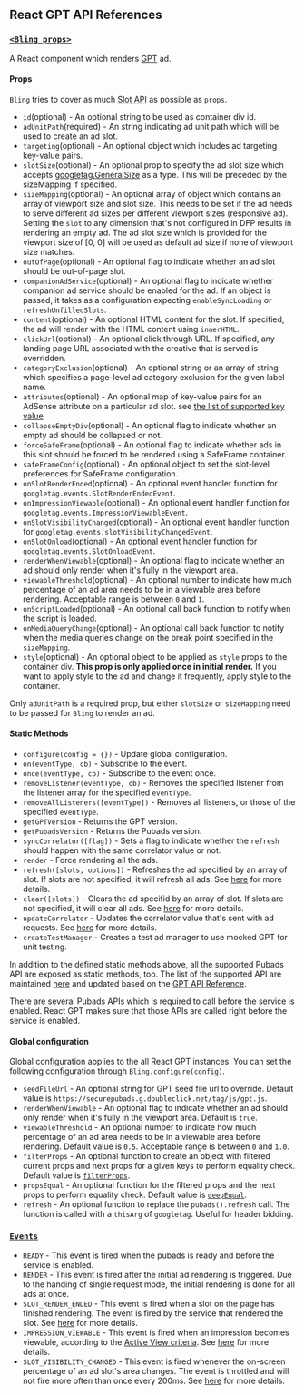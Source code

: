 ## React GPT API References

### <a id='Bling'></a>[`<Bling props>`](#Bling)

A React component which renders [GPT](https://support.google.com/dfp_sb/answer/1649768?hl=en) ad.

#### Props

`Bling` tries to cover as much [Slot API](https://developers.google.com/doubleclick-gpt/reference#googletagslot) as possible as `props`.

*   `id`(optional) - An optional string to be used as container div id.
*   `adUnitPath`(required) - An string indicating ad unit path which will be used to create an ad slot.
*   `targeting`(optional) - An optional object which includes ad targeting key-value pairs.
*   `slotSize`(optional) - An optional prop to specify the ad slot size which accepts [googletag.GeneralSize](https://developers.google.com/doubleclick-gpt/reference#googletag.GeneralSize) as a type. This will be preceded by the sizeMapping if specified.
*   `sizeMapping`(optional) - An optional array of object which contains an array of viewport size and slot size. This needs to be set if the ad needs to serve different ad sizes per different viewport sizes (responsive ad). Setting the `slot` to any dimension that's not configured in DFP results in rendering an empty ad. The ad slot size which is provided for the viewport size of [0, 0] will be used as default ad size if none of viewport size matches.
*   `outOfPage`(optional) - An optional flag to indicate whether an ad slot should be out-of-page slot.
*   `companionAdService`(optional) - An optional flag to indicate whether companion ad service should be enabled for the ad. If an object is passed, it takes as a configuration expecting `enableSyncLoading` or `refreshUnfilledSlots`.
*   `content`(optional) - An optional HTML content for the slot. If specified, the ad will render with the HTML content using `innerHTML`.
*   `clickUrl`(optional) - An optional click through URL. If specified, any landing page URL associated with the creative that is served is overridden.
*   `categoryExclusion`(optional) - An optional string or an array of string which specifies a page-level ad category exclusion for the given label name.
*   `attributes`(optional) - An optional map of key-value pairs for an AdSense attribute on a particular ad slot. see [the list of supported key value](https://developers.google.com/doubleclick-gpt/adsense_attributes#adsense_parameters.googletag.Slot)
*   `collapseEmptyDiv`(optional) - An optional flag to indicate whether an empty ad should be collapsed or not.
*   `forceSafeFrame`(optional) - An optional flag to indicate whether ads in this slot should be forced to be rendered using a SafeFrame container.
*   `safeFrameConfig`(optional) - An optional object to set the slot-level preferences for SafeFrame configuration.
*   `onSlotRenderEnded`(optional) - An optional event handler function for `googletag.events.SlotRenderEndedEvent`.
*   `onImpressionViewable`(optional) - An optional event handler function for `googletag.events.ImpressionViewableEvent`.
*   `onSlotVisibilityChanged`(optional) - An optional event handler function for `googletag.events.slotVisibilityChangedEvent`.
*   `onSlotOnload`(optional) - An optional event handler function for `googletag.events.SlotOnloadEvent`.
*   `renderWhenViewable`(optional) - An optional flag to indicate whether an ad should only render when it's fully in the viewport area.
*   `viewableThreshold`(optional) - An optional number to indicate how much percentage of an ad area needs to be in a viewable area before rendering. Acceptable range is between `0` and `1`.
*   `onScriptLoaded`(optional) - An optional call back function to notify when the script is loaded.
*   `onMediaQueryChange`(optional) - An optional call back function to notify when the media queries change on the break point specified in the `sizeMapping`.
*   `style`(optional) - An optional object to be applied as `style` props to the container div. **This prop is only applied once in initial render.** If you want to apply style to the ad and change it frequently, apply style to the container.

Only `adUnitPath` is a required prop, but either `slotSize` or `sizeMapping` need to be passed for `Bling` to render an ad.

#### Static Methods

*   `configure(config = {})` - Update global configuration.
*   `on(eventType, cb)` - Subscribe to the event.
*   `once(eventType, cb)` - Subscribe to the event once.
*   `removeListener(eventType, cb)` - Removes the specified listener from the listener array for the specified `eventType`.
*   `removeAllListeners([eventType])` - Removes all listeners, or those of the specified `eventType`.
*   `getGPTVersion` - Returns the GPT version.
*   `getPubadsVersion` - Returns the Pubads version.
*   `syncCorrelator([flag])` - Sets a flag to indicate whether the `refresh` should happen with the same correlator value or not.
*   `render` - Force rendering all the ads.
*   `refresh([slots, options])` - Refreshes the ad specified by an array of slot. If slots are not specified, it will refresh all ads. See [here](https://developers.google.com/doubleclick-gpt/reference#googletag.PubAdsService_refresh) for more details.
*   `clear([slots])` - Clears the ad specifid by an array of slot. If slots are not specified, it will clear all ads. See [here](https://developers.google.com/doubleclick-gpt/reference#googletagpubadsservice) for more details.
*   `updateCorrelator` - Updates the correlator value that's sent with ad requests. See [here](https://developers.google.com/doubleclick-gpt/reference#googletag.PubAdsService_updateCorrelator) for more details.
*   `createTestManager` - Creates a test ad manager to use mocked GPT for unit testing.

In addition to the defined static methods above, all the supported Pubads API are exposed as static methods, too.
The list of the supported API are maintained [here](https://github.com/nfl/react-gpt/blob/master/src/createManager.js#L9) and updated based on the [GPT API Reference](https://developers.google.com/doubleclick-gpt/reference).

There are several Pubads APIs which is required to call before the service is enabled.
React GPT makes sure that those APIs are called right before the service is enabled.

#### Global configuration

Global configuration applies to the all React GPT instances. You can set the following configuration through `Bling.configure(config)`.

*   `seedFileUrl` - An optional string for GPT seed file url to override. Default value is `https://securepubads.g.doubleclick.net/tag/js/gpt.js`.
*   `renderWhenViewable` - An optional flag to indicate whether an ad should only render when it's fully in the viewport area. Default is `true`.
*   `viewableThreshold` - An optional number to indicate how much percentage of an ad area needs to be in a viewable area before rendering. Default value is `0.5`. Acceptable range is between `0` and `1.0`.
*   `filterProps` - An optional function to create an object with filtered current props and next props for a given keys to perform equality check. Default value is [`filterProps`](../../src/utils/filterProps.js).
*   `propsEqual` - An optional function for the filtered props and the next props to perform equality check. Default value is [`deepEqual`](https://github.com/substack/node-deep-equal).
*   `refresh` - An optional function to replace the `pubads().refresh` call. The function is called with a `thisArg` of `googletag`. Useful for header bidding.

### <a id='Events'></a>[`Events`](#Events)

*   `READY` - This event is fired when the pubads is ready and before the service is enabled.
*   `RENDER` - This event is fired after the initial ad rendering is triggered. Due to the handing of single request mode, the initial rendering is done for all ads at once.
*   `SLOT_RENDER_ENDED` - This event is fired when a slot on the page has finished rendering. The event is fired by the service that rendered the slot. See [here](https://developers.google.com/doubleclick-gpt/reference#googletageventsslotrenderendedevent) for more details.
*   `IMPRESSION_VIEWABLE` - This event is fired when an impression becomes viewable, according to the [Active View criteria](https://support.google.com/dfp_premium/answer/4574077?hl=en). See [here](https://developers.google.com/doubleclick-gpt/reference#googletageventsimpressionviewableevent) for more details.
*   `SLOT_VISIBILITY_CHANGED` - This event is fired whenever the on-screen percentage of an ad slot's area changes. The event is throttled and will not fire more often than once every 200ms. See [here](https://developers.google.com/doubleclick-gpt/reference#googletageventsslotvisibilitychangedevent) for more details.
